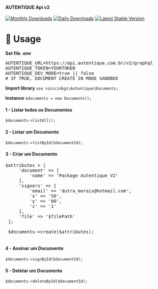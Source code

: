 #### <span style="text-align: center">AUTENTIQUE Api v2</span>

[![Monthly Downloads](https://poser.pugx.org/vinicibgs/autentique-v2/d/monthly?format=plastic)](https://packagist.org/packages/vinicibgs/autentique-v2)
[![Daily Downloads](https://poser.pugx.org/vinicibgs/autentique-v2/d/daily?format=plastic)](https://packagist.org/packages/vinicibgs/autentique-v2)
[![Latest Stable Version](https://poser.pugx.org/vinicibgs/autentique-v2/version?format=plastic)](https://packagist.org/packages/vinicibgs/autentique-v2)
# 🚀 Usage
**Set file .env**
<pre>
AUTENTIQUE_URL=https://api.autentique.com.br/v2/graphql
AUTENTIQUE_TOKEN=YOURTOKEN
AUTENTIQUE_DEV_MODE=true || false
# IF TRUE, DOCUMENT CREATE IN MODE SANDBOX
</pre>

**Import library** `use vinicinbgs\Autentique\Documents;`

**Instance** `$documents = new Documents();`

#### 1 - Listar todos os Documentos
`$documents->listAll();`

#### 2 - Listar um Documento
`$documents->listById($documentId);`

#### 3 - Criar um Documento
<pre>$attributes = [
     'document' => [
         'name' => 'Package Autentique V2'
     ],
     'signers' => [
         'email' => 'dutra_morais@hotmail.com',
         'x' => '50',
         'y' => '80',
         'z' => '1'
     ],
     'file' => '$filePath'
 ];
 
 $documents->create($attributes);
 </pre>

#### 4 - Assinar um Documento
`$documents->signById($documentId);`

#### 5 - Deletar um Documento
`$documents->deleteById($documentId);`